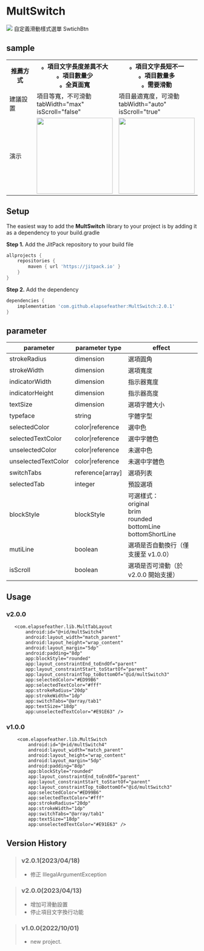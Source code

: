 # MultSwitch

[![](https://jitpack.io/v/elapsefeather/MultSwitch.svg)](https://jitpack.io/#elapsefeather/MultSwitch)
自定義滑動樣式選單 SwtichBtn

## sample

<table>
    <tr>
        <th>推薦方式</th>
        <th>。項目文字長度差異不大<br>。項目數量少<br>。全頁面寬</th>
        <th>。項目文字長短不一<br>。項目數量多<br>。需要滑動</th>
    </tr>
    <tr>
        <td>建議設置</td>
        <td>項目等寬，不可滑動 <br> tabWidth="max" <br> isScroll="false" </td>
        <td>項目最適寬度，可滑動 <br> tabWidth="auto" <br> isScroll="true" </td>
    </tr>
    <tr>
        <td>演示</td>
        <td><img src="./screenshots/multSwitch.gif" width="200"></td>
        <td><img src="./screenshots/multTabLayout.gif" width="200"></td>
    </tr>
</table>

## Setup

The easiest way to add the **MultSwitch** library to your project is by adding it as a dependency to
your build.gradle

**Step 1.** Add the JitPack repository to your build file

```gradle
allprojects {
    repositories {
        maven { url 'https://jitpack.io' }
    }
}
```

**Step 2.** Add the dependency

```gradle
dependencies {
    implementation 'com.github.elapsefeather:MultSwitch:2.0.1'
}
```

## parameter

| parameter             | parameter type    | effect            |
| -------------         |-------------      |-------------      |
| strokeRadius          | dimension         | 選項圓角          |
| strokeWidth           | dimension         | 選項寬度          |
| indicatorWidth        | dimension         | 指示器寬度        |
| indicatorHeight       | dimension         | 指示器高度        |
| textSize              | dimension         | 選項字體大小      |
| typeface              |string             | 字體字型          |
| selectedColor         | color\|reference  | 選中色            |
| selectedTextColor     | color\|reference  | 選中字體色        |
| unselectedColor       | color\|reference  | 未選中色          |
| unselectedTextColor   | color\|reference  | 未選中字體色      |
| switchTabs            | reference[array]  | 選項列表          |
| selectedTab           | integer           | 預設選項          |
| blockStyle            | blockStyle        | 可選樣式： <br> original <br> brim <br> rounded <br> bottomLine <br> bottomShortLine |
| mutiLine              | boolean           | 選項是否自動換行（僅支援至 v1.0.0）|
| isScroll              | boolean           | 選項是否可滑動（於 v2.0.0 開始支援）|

## Usage

### v2.0.0

 ```       
    <com.elapsefeather.lib.MultTabLayout
        android:id="@+id/multSwitch4"
        android:layout_width="match_parent"
        android:layout_height="wrap_content"
        android:layout_margin="5dp"
        android:padding="8dp"
        app:blockStyle="rounded"
        app:layout_constraintEnd_toEndOf="parent"
        app:layout_constraintStart_toStartOf="parent"
        app:layout_constraintTop_toBottomOf="@id/multSwitch3"
        app:selectedColor="#ED99B6"
        app:selectedTextColor="#fff"
        app:strokeRadius="20dp"
        app:strokeWidth="1dp"
        app:switchTabs="@array/tab1"
        app:textSize="18dp"
        app:unselectedTextColor="#E91E63" />
```

### v1.0.0

```
    <com.elapsefeather.lib.MultSwitch
        android:id="@+id/multSwitch4"
        android:layout_width="match_parent"
        android:layout_height="wrap_content"
        android:layout_margin="5dp"
        android:padding="8dp"
        app:blockStyle="rounded"
        app:layout_constraintEnd_toEndOf="parent"
        app:layout_constraintStart_toStartOf="parent"
        app:layout_constraintTop_toBottomOf="@id/multSwitch3"
        app:selectedColor="#ED99B6"
        app:selectedTextColor="#fff"
        app:strokeRadius="20dp"
        app:strokeWidth="1dp"
        app:switchTabs="@array/tab1"
        app:textSize="18dp"
        app:unselectedTextColor="#E91E63" />
```

## Version History

> ### v2.0.1(2023/04/18)
> - 修正 IllegalArgumentException 

> ### v2.0.0(2023/04/13)
> - 增加可滑動設置
> - 停止項目文字換行功能

> ### v1.0.0(2022/10/01)
> - new project.
